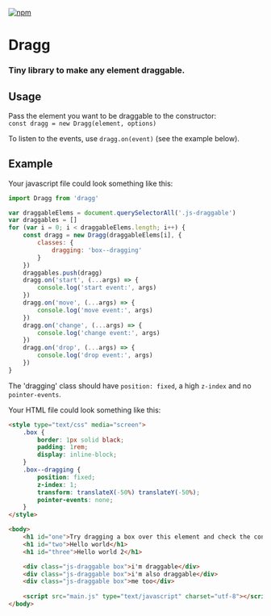 [![npm](https://img.shields.io/npm/v/dragg.svg)](https://www.npmjs.com/package/dragg)

# Dragg
### Tiny library to make any element draggable.

## Usage
Pass the element you want to be draggable to the constructor:  
`const dragg = new Dragg(element, options)` 

To listen to the events, use `dragg.on(event)` (see the example below).

## Example
Your javascript file could look something like this:
```javascript
import Dragg from 'dragg'

var draggableElems = document.querySelectorAll('.js-draggable')
var draggables = []
for (var i = 0; i < draggableElems.length; i++) {
	const dragg = new Dragg(draggableElems[i], {
		classes: {
			dragging: 'box--dragging'
		}
	})
	draggables.push(dragg)
	dragg.on('start', (...args) => {
		console.log('start event:', args)
	})
	dragg.on('move', (...args) => {
		console.log('move event:', args)
	})
	dragg.on('change', (...args) => {
		console.log('change event:', args)
	})
	dragg.on('drop', (...args) => {
		console.log('drop event:', args)
	})
}
```

The 'dragging' class should have `position: fixed`, a high `z-index` and no `pointer-events`.

Your HTML file could look something like this:
```html
<style type="text/css" media="screen">
	.box {
		border: 1px solid black;
		padding: 1rem;
		display: inline-block;
	}
	.box--dragging {
		position: fixed;
		z-index: 1;
		transform: translateX(-50%) translateY(-50%);
		pointer-events: none;
	}
</style>

<body>
	<h1 id="one">Try dragging a box over this element and check the console</h1>
	<h1 id="two">Hello world</h1>
	<h1 id="three">Hello world 2</h1>

	<div class="js-draggable box">i'm draggable</div>
	<div class="js-draggable box">i'm also draggable</div>
	<div class="js-draggable box">me too</div>
	
	<script src="main.js" type="text/javascript" charset="utf-8"></script>
</body>
```
